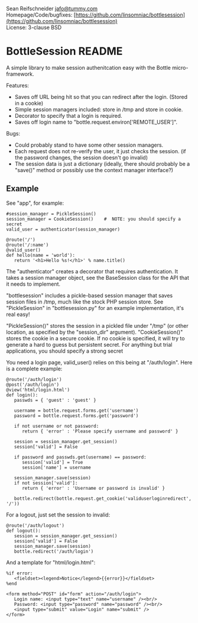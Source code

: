 Sean Reifschneider <jafo@tummy.com>  
Homepage/Code/bugfixes: [https://github.com/linsomniac/bottlesession](https://github.com/linsomniac/bottlesession)  
License: 3-clause BSD  

BottleSession README
====================

A simple library to make session authenitcation easy with the Bottle
micro-framework.

Features:

   * Saves off URL being hit so that you can redirect after the login.
         (Stored in a cookie)
   * Simple session managers included: store in /tmp and store in cookie.
   * Decorator to specify that a login is required.
   * Saves off login name to "bottle.request.environ['REMOTE_USER']".

Bugs:

   * Could probably stand to have some other session managers.
   * Each request does not re-verify the user, it just checks the session.
         (if the password changes, the session doesn't go invalid)
   * The session data is just a dictionary
         (ideally, there should probably be a "save()" method or
         possibly use the context manager interface?)

Example
-------

See "app", for example:

    #session_manager = PickleSession()
    session_manager = CookieSession()    #  NOTE: you should specify a secret
    valid_user = authenticator(session_manager)

    @route('/')
    @route('/:name')
    @valid_user()
    def hello(name = 'world'):
       return '<h1>Hello %s!</h1>' % name.title()

The "authenticator" creates a decorator that requires authentication.  It
takes a session manager object, see the BaseSession class for the API that
it needs to implement.

"bottlesession" includes a pickle-based session manager that saves session
files in /tmp, much like the stock PHP session store.  See "PickleSession"
in "bottlesession.py" for an example implementation, it's real easy!

"PickleSession()" stores the session in a pickled file under "/tmp" (or other
location, as specified by the "session_dir" argument).  "CookieSession()"
stores the cookie in a secure cookie.  If no cookie is specified, it will
try to generate a hard to guess but persistent secret.  For anything but
trial applications, you should specify a strong secret

You need a login page, valid_user() relies on this being at "/auth/login".
Here is a complete example:

    @route('/auth/login')
    @post('/auth/login')
    @view('html/login.html')
    def login():
       passwds = { 'guest' : 'guest' }

       username = bottle.request.forms.get('username')
       password = bottle.request.forms.get('password')

       if not username or not password:
          return { 'error' : 'Please specify username and password' }

       session = session_manager.get_session()
       session['valid'] = False

       if password and passwds.get(username) == password:
          session['valid'] = True
          session['name'] = username

       session_manager.save(session)
       if not session['valid']:
          return { 'error' : 'Username or password is invalid' }

       bottle.redirect(bottle.request.get_cookie('validuserloginredirect', '/'))

For a logout, just set the session to invalid:

    @route('/auth/logout')
    def logout():
       session = session_manager.get_session()
       session['valid'] = False
       session_manager.save(session)
       bottle.redirect('/auth/login')

And a template for "html/login.html":

    %if error:
       <fieldset><legend>Notice</legend>{{error}}</fieldset>
    %end

    <form method="POST" id="form" action="/auth/login">
       Login name: <input type="text" name="username" /><br/>
       Password: <input type="password" name="password" /><br/>
       <input type="submit" value="Login" name="submit" />
    </form>

